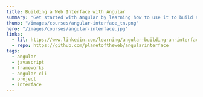 ```yaml
---
title: Building a Web Interface with Angular
summary: "Get started with Angular by learning how to use it to build an interface. Start an Angular project with the CLI, learn components, events and search/sort list data."
thumb: "/images/courses/angular-interface_tn.png"
hero: "/images/courses/angular-interface.jpg"
links:
  - lil: https://www.linkedin.com/learning/angular-building-an-interface/building-an-interface-with-angular
  - repo: https://github.com/planetoftheweb/angularinterface
tags:
  - angular
  - javascript
  - frameworks
  - angular cli
  - project
  - interface
---
```

